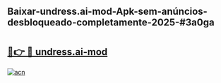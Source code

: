 ## Baixar-undress.ai-mod-Apk-sem-anúncios-desbloqueado-completamente-2025-#3a0ga

# <h2><a href="https://ainizakaria.my?title=undress.ai-mod&ref=20M">🔗👉 🔴 undress.ai-mod</a></h2>

[![acn](https://github.com/user-attachments/assets/0f9c940e-d8b0-45ae-aac7-cd30a18b3e1c)](https://ainizakaria.my?title=undress.ai-mod&ref=20M)

